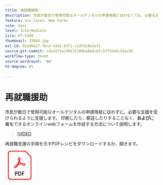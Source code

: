 ```yaml
---
title: 再就職援助
description: 市民が数日で使用可能なオールデジタルの申請用紙に従わなくても、必要な支援を受けられるように支援します。
feature: Use Cases, Web Forms
role: User
level: Intermediate
jira: KT-5300
thumbnail: 33809.jpg
exl-id: 02a9b62f-fbcd-43d1-8372-c2d7dc8e2eff
source-git-commit: cda31f3acd9215184ba88dcb7c5ffd3e0cd3ac05
workflow-type: tm+mt
source-wordcount: '80'
ht-degree: 0%

---
```


# 再就職援助

市民が数日で使用可能なオールデジタルの申請用紙に従わずに、必要な支援を受けられるように支援します。 印刷したり、郵送したりすることなく、**および**&#x200B;に署名できるオンラインwebフォームを作成する方法について説明します。

>[!VIDEO](https://video.tv.adobe.com/v/33809?quality=12&learn=on&hidetitle=true)

再就職支援の手順を示すPDFレシピをダウンロードするか、開きます。

[![PDFレシピのダウンロード](../assets/acrobat_PDF_96.png)](../assets/UseCaseRecipe-EN-CreatingWebForms-Reemployment.pdf)
